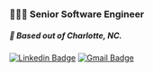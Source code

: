 ### 👨🏻‍💻 Senior Software Engineer
##### 📍 Based out of Charlotte, NC.

[![Linkedin Badge](https://img.shields.io/badge/-antfreda323-blue?style=flat-square&logo=Linkedin&logoColor=white&link=https://www.linkedin.com/in/antfreda323/)](https://www.linkedin.com/in/antfreda323/)
[![Gmail Badge](https://img.shields.io/badge/-anthonyfreda323@gmail.com-c14438?style=flat-square&logo=Gmail&logoColor=white&link=mailto:anthonyfreda323@gmail.com)](mailto:anthonyfreda323@gmail.com)
